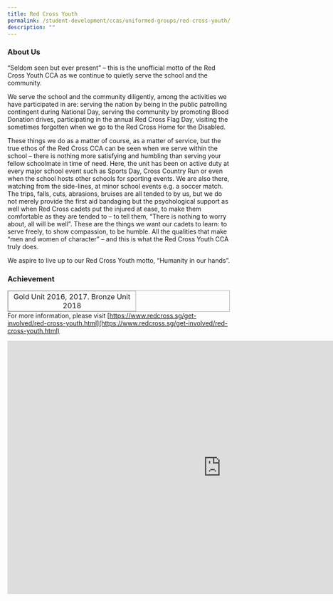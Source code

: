 ```yaml
---
title: Red Cross Youth
permalink: /student-development/ccas/uniformed-groups/red-cross-youth/
description: ""
---
```

### About Us

  

“Seldom seen but ever present” – this is the unofficial motto of the Red Cross Youth CCA as we continue to quietly serve the school and the community.

  

We serve the school and the community diligently, among the activities we have participated in are: serving the nation by being in the public patrolling contingent during National Day, serving the community by promoting Blood Donation drives, participating in the annual Red Cross Flag Day, visiting the sometimes forgotten when we go to the Red Cross Home for the Disabled.

  

These things we do as a matter of course, as a matter of service, but the true ethos of the Red Cross CCA can be seen when we serve within the school – there is nothing more satisfying and humbling than serving your fellow schoolmate in time of need. Here, the unit has been on active duty at every major school event such as Sports Day, Cross Country Run or even when the school hosts other schools for sporting events. We are also there, watching from the side-lines, at minor school events e.g. a soccer match. The trips, falls, cuts, abrasions, bruises are all tended to by us, but we do not merely provide the first aid bandaging but the psychological support as well when Red Cross cadets put the injured at ease, to make them comfortable as they are tended to – to tell them, “There is nothing to worry about, all will be well”. These are the things we want our cadets to learn: to serve freely, to show compassion, to be humble. All the qualities that make “men and women of character” – and this is what the Red Cross Youth CCA truly does.

  

We aspire to live up to our Red Cross Youth motto, “Humanity in our hands”.
  

### Achievement

  

<table style="margin: 0px 10px 0px 0px; outline: 0px; padding: 0px; border-collapse: collapse; float: left; border: 1px solid rgb(170, 170, 170); width: 500px;" class="ive_eobj_left iveo_table ives_tab_simple3"><tbody style="margin: 0px; outline: 0px; padding: 0px;"><tr style="margin: 0px; outline: 0px; padding: 0px;"><td style="margin: 0px; outline: 0px; padding: 2px; text-align: center; border: 1px solid rgb(170, 170, 170); width: 282px;">Gold Unit 2016, 2017. Bronze Unit 2018</td></tr></tbody></table>

  <br><br>
For more information, please visit&nbsp;[https://www.redcross.sg/get-involved/red-cross-youth.html](https://www.redcross.sg/get-involved/red-cross-youth.html)

<iframe allowfullscreen="true" height="569" width="960" frameborder="0" src="https://docs.google.com/presentation/d/e/2PACX-1vRo0OcHnTwMcun8a7qrKdPoA9uIBRDNrkWwl6p5vLhJrrPPa8iOFrghi0RutRzqkAoBCKFothMHMe_j/embed?start=true&amp;loop=true&amp;delayms=10000"></iframe>